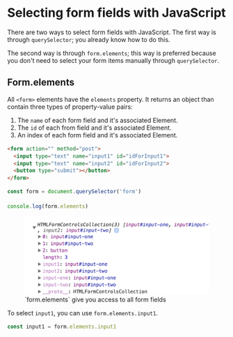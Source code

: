# Selecting form fields with JavaScript

There are two ways to select form fields with JavaScript. The first way is through `querySelector`; you already know how to do this.

The second way is through `form.elements`; this way is preferred because you don't need to select your form items manually through `querySelector`.

## Form.elements

All `<form>` elements have the `elements` property. It returns an object than contain three types of property-value pairs:

1. The `name` of each form field and it's associated Element.
2. The `id` of each from field and it's associated Element.
3. An index of each form field and it's associated Element.

```html
<form action="" method="post">
  <input type="text" name="input1" id="idForInput1">
  <input type="text" name="input2" id="idForInput2">
  <button type="submit"></button>
</form>
```

```js
const form = document.querySelector('form')

console.log(form.elements)
```

<figure>
  <img src="../../images/text-content-forms/select-form-elements/elements.png" alt="Form elements give you access to all form fields">
  <figcaption aria-hidden>`form.elements` give you access to all form fields</figcaption>
</figure>

To select `input1`, you can use `form.elements.input1`.

```js
const input1 = form.elements.input1
```
